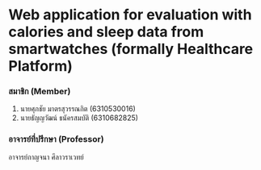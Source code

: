 # Web application for evaluation with calories and sleep data from smartwatches (formally Healthcare Platform)
### สมาชิก (Member)
1. นายศุภชัย มาตรสุวรรณกิต (6310530016)
1. นายธัญญวัฒน์ ธนัครสมบัติ (6310682825)
### อาจารย์ที่ปรึกษา (Professor)
อาจารย์กาญจนา ศึลาวราเวทย์ 

